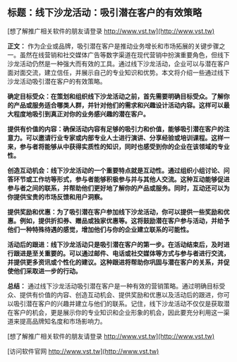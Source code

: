 ## **标题：线下沙龙活动：吸引潜在客户的有效策略**

[想了解推广相关软件的朋友请登录 http://www.vst.tw](http://www.vst.tw)

**正文：**
作为企业或品牌，吸引潜在客户是推动业务增长和市场拓展的关键步骤之一。虽然在线营销和社交媒体广告等数字渠道在现代营销中扮演重要角色，但线下沙龙活动仍然是一种强大而有效的工具。通过线下沙龙活动，企业可以与潜在客户面对面交流，建立信任，并展示自己的专业知识和优势。本文将介绍一些通过线下沙龙活动吸引潜在客户的有效策略。

**确定目标受众：在策划和组织线下沙龙活动之前，首先需要明确目标受众。了解你的产品或服务适合哪类人群，并针对他们的需求和兴趣设计活动内容。这样可以最大程度地吸引到真正对你的业务感兴趣的潜在客户。**

**提供有价值的内容：确保活动内容有足够的吸引力和价值，能够吸引潜在客户的注意力。可以邀请行业专家或内部专业人士进行演讲、分享经验或培训课程。这样一来，参与者将能够从中获得实质性的知识，同时也感受到你的企业在该领域的专业性。**

**创造互动机会：线下沙龙活动的一个重要特点就是互动性。通过组织小组讨论、问答环节或工作坊等形式，参与者能够积极参与并与其他人交流。这种互动能够促进参与者之间的联系，并帮助他们更好地了解你的产品或服务。同时，互动还可以为你提供宝贵的市场反馈和用户洞察。**

**提供奖励和优惠：为了吸引潜在客户参加线下沙龙活动，你可以提供一些奖励和优惠。例如，提供折扣券、赠品或独家优惠等。这将鼓励潜在客户参与活动，并给予他们一种特殊待遇的感觉，增加他们与你的企业建立联系的可能性。**

**活动后的跟进：线下沙龙活动只是吸引潜在客户的第一步。在活动结束后，及时进行跟进是至关重要的。可以通过邮件、电话或社交媒体等方式与参与者进行交流，并提供更多资讯或个性化的建议。这种跟进将帮助你巩固与潜在客户的关系，并促使他们采取进一步的行动。**

**总结：**
通过线下沙龙活动吸引潜在客户是一种有效的营销策略。通过明确目标受众、提供有价值的内容、创造互动机会、提供奖励和优惠以及活动后的跟进，你可以吸引潜在客户的兴趣并建立与他们的联系。记住，线下沙龙活动不仅仅是获取潜在客户的机会，更是展示你的专业知识和企业形象的机会，因此要充分利用这一渠道来提高品牌知名度和市场影响力。

[想了解推广相关软件的朋友请登录 http://www.vst.tw](http://www.vst.tw)


[访问软件官网 http://www.vst.tw](http://www.vst.tw)
